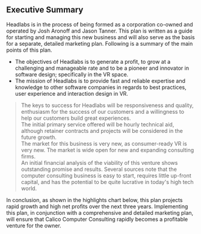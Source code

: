 ## Executive Summary
Headlabs is in the process of being formed as a corporation co-owned and operated by Josh Aronoff and Jason Tanner. This plan is written as a guide for starting and managing this new business and will also serve as the basis for a separate, detailed marketing plan. Following is a summary of the main points of this plan.

* The objectives of Headlabs is to generate a profit, to grow at a challenging and manageable rate and to be a pioneer and innovator in software design; specifically in the VR space.  
* The mission of Headlabs is to provide fast and reliable expertise and knowledge to other software companies in regards to best practices, user experience and interaction design in VR.  
> The keys to success for Headlabs will be responsiveness and quality, enthusiasm for the success of our customers and a willingness to help our customers build great experiences.  
> The initial primary service offered will be hourly technical aid, although retainer contracts and projects will be considered in the future growth.  
> The market for this business is very new, as consumer-ready VR is very new. The market is wide open for new and expanding consulting firms.  
> An initial financial analysis of the viability of this venture shows outstanding promise and results. Several sources note that the computer consulting business is easy to start, requires little up-front capital, and has the potential to be quite lucrative in today's high tech world.  


In conclusion, as shown in the highlights chart below, this plan projects rapid growth and high net profits over the next three years. Implementing this plan, in conjunction with a comprehensive and detailed marketing plan, will ensure that Calico Computer Consulting rapidly becomes a profitable venture for the owner.